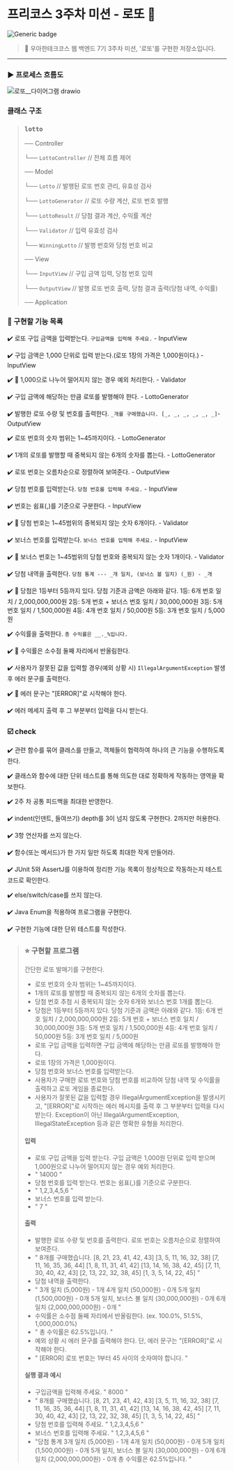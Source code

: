 # 프리코스 3주차 미션 - 로또 🎱


![Generic badge](https://img.shields.io/badge/precourse-week3-green.svg)




> 🔑 우아한테크코스 웹 백엔드 7기 3주차 미션, '로또'를 구현한 저장소입니다.

---

### ▶️ 프로세스 흐름도
![로또__다이어그램 drawio](https://github.com/user-attachments/assets/a9dfe309-314f-4798-98f9-243f31490669)

### 클래스 구조
> ### `lotto`
> 
> ── Controller
> 
> └── `LottoController`   // 전체 흐름 제어
> 
> ── Model
> 
> └── `Lotto`           // 발행된 로또 번호 관리, 유효성 검사
> 
> └── `LottoGenerator`      // 로또 수량 계산, 로또 번호 발행
> 
> └── `LottoResult`     // 당첨 결과 계산, 수익률 계산
> 
> └── `Validator`      // 입력 유효성 검사
> 
> └── `WinningLotto`      // 발행 번호와 당첨 번호 비교
> 
> ── View
> 
> └── `InputView`        // 구입 금액 입력, 당첨 번호 입력
> 
> └── `OutputView`       // 발행 로또 번호 출력, 당첨 결과 출력(당첨 내역, 수익률)
> 
> ── Application
> 
### 📝 구현할 기능 목록

✔️ 로또 구입 금액을 입력받는다. `구입금액을 입력해 주세요.` - InputView 

✔️ 구입 금액은 1,000 단위로 입력 받는다.(로또 1장의 가격은 1,000원이다.) - InputView 

✔️ 🔧 1,000으로 나누어 떨어지지 않는 경우 예외 처리한다. - Validator

✔️ 구입 금액에 해당하는 만큼 로또를 발행해야 한다. - LottoGenerator

✔️ 발행한 로또 수량 및 번호를 출력한다. `_개를 구매했습니다. [_, _, _, _, _, _]`- OutputView 

✔️ 로또 번호의 숫자 범위는 1~45까지이다. - LottoGenerator

✔️ 1개의 로또를 발행할 때 중복되지 않는 6개의 숫자를 뽑는다. - LottoGenerator

✔️ 로또 번호는 오름차순으로 정렬하여 보여준다. - OutputView 

✔️ 당첨 번호를 입력받는다. `당첨 번호를 입력해 주세요.` - InputView

✔️ 번호는 쉼표(,)를 기준으로 구분한다. - InputView

✔️ 🔧 당첨 번호는 1~45범위의 중복되지 않는 숫자 6개이다. - Validator

✔️ 보너스 번호를 입력받는다. `보너스 번호를 입력해 주세요.` - InputView

✔️ 🔧 보너스 번호는 1~45범위의 당첨 번호와 중복되지 않는 숫자 1개이다. - Validator

✔️ 당첨 내역을 출력한다. `당첨 통계 --- _개 일치, (보너스 볼 일치) (_원) - _개`

✔️ 🔧 당첨은 1등부터 5등까지 있다. 당첨 기준과 금액은 아래와 같다.
1등: 6개 번호 일치 / 2,000,000,000원
2등: 5개 번호 + 보너스 번호 일치 / 30,000,000원
3등: 5개 번호 일치 / 1,500,000원
4등: 4개 번호 일치 / 50,000원
5등: 3개 번호 일치 / 5,000원

✔️ 수익률을 출력한다. `총 수익률은 __._%입니다.`

✔️ 🔧 수익률은 소수점 둘째 자리에서 반올림한다.

✔️ 사용자가 잘못된 값을 입력할 경우(예외 상황 시) `IllegalArgumentException` 발생 후 에러 문구를 출력한다.

✔️ 🔧 에러 문구는 "[ERROR]"로 시작해야 한다.

✔️ 에러 메세지 출력 후 그 부분부터 입력을 다시 받는다.


### ☑️ check
✔️ 관련 함수를 묶어 클래스를 만들고, 객체들이 협력하여 하나의 큰 기능을 수행하도록 한다.

✔️ 클래스와 함수에 대한 단위 테스트를 통해 의도한 대로 정확하게 작동하는 영역을 확보한다.

✔️ 2주 차 공통 피드백을 최대한 반영한다.

✔️ indent(인덴트, 들여쓰기) depth를 3이 넘지 않도록 구현한다. 2까지만 허용한다.

✔️ 3항 연산자를 쓰지 않는다.

✔️ 함수(또는 메서드)가 한 가지 일만 하도록 최대한 작게 만들어라.

✔️ JUnit 5와 AssertJ를 이용하여 정리한 기능 목록이 정상적으로 작동하는지 테스트 코드로 확인한다.

✔️ else/switch/case를 쓰지 않는다.

✔️ Java Enum을 적용하여 프로그램을 구현한다.

✔️ 구현한 기능에 대한 단위 테스트를 작성한다.




> ### ⭐ 구현할 프로그램
> 간단한 로또 발매기를 구현한다.
> - 로또 번호의 숫자 범위는 1~45까지이다.
> - 1개의 로또를 발행할 때 중복되지 않는 6개의 숫자를 뽑는다.
> - 당첨 번호 추첨 시 중복되지 않는 숫자 6개와 보너스 번호 1개를 뽑는다.
> - 당첨은 1등부터 5등까지 있다. 당첨 기준과 금액은 아래와 같다.
1등: 6개 번호 일치 / 2,000,000,000원
2등: 5개 번호 + 보너스 번호 일치 / 30,000,000원
3등: 5개 번호 일치 / 1,500,000원
4등: 4개 번호 일치 / 50,000원
5등: 3개 번호 일치 / 5,000원
> - 로또 구입 금액을 입력하면 구입 금액에 해당하는 만큼 로또를 발행해야 한다.
> - 로또 1장의 가격은 1,000원이다.
> - 당첨 번호와 보너스 번호를 입력받는다.
> - 사용자가 구매한 로또 번호와 당첨 번호를 비교하여 당첨 내역 및 수익률을 출력하고 로또 게임을 종료한다.
> - 사용자가 잘못된 값을 입력할 경우 IllegalArgumentException을 발생시키고, "[ERROR]"로 시작하는 에러 메시지를 출력 후 그 부분부터 입력을 다시 받는다.
Exception이 아닌 IllegalArgumentException, IllegalStateException 등과 같은 명확한 유형을 처리한다.
> #### 입력
> - 로또 구입 금액을 입력 받는다. 구입 금액은 1,000원 단위로 입력 받으며 1,000원으로 나누어 떨어지지 않는 경우 예외 처리한다.
> - " 14000 "
> - 당첨 번호를 입력 받는다. 번호는 쉼표(,)를 기준으로 구분한다.
> - " 1,2,3,4,5,6 "
> - 보너스 번호를 입력 받는다.
> - " 7 "
> #### 출력
> - 발행한 로또 수량 및 번호를 출력한다. 로또 번호는 오름차순으로 정렬하여 보여준다.
> - " 8개를 구매했습니다.
    [8, 21, 23, 41, 42, 43]
    [3, 5, 11, 16, 32, 38]
    [7, 11, 16, 35, 36, 44]
    [1, 8, 11, 31, 41, 42]
    [13, 14, 16, 38, 42, 45]
    [7, 11, 30, 40, 42, 43]
    [2, 13, 22, 32, 38, 45]
    [1, 3, 5, 14, 22, 45]  "
> - 당첨 내역을 출력한다.
> - " 3개 일치 (5,000원) - 1개
    4개 일치 (50,000원) - 0개
    5개 일치 (1,500,000원) - 0개
    5개 일치, 보너스 볼 일치 (30,000,000원) - 0개
    6개 일치 (2,000,000,000원) - 0개 "
> - 수익률은 소수점 둘째 자리에서 반올림한다. (ex. 100.0%, 51.5%, 1,000,000.0%)
> - " 총 수익률은 62.5%입니다. "
> - 예외 상황 시 에러 문구를 출력해야 한다. 단, 에러 문구는 "[ERROR]"로 시작해야 한다.
> - " [ERROR] 로또 번호는 1부터 45 사이의 숫자여야 합니다. "
> #### 실행 결과 예시
> - 구입금액을 입력해 주세요.
    " 8000 "
> - " 8개를 구매했습니다.
    [8, 21, 23, 41, 42, 43]
    [3, 5, 11, 16, 32, 38]
    [7, 11, 16, 35, 36, 44]
    [1, 8, 11, 31, 41, 42]
    [13, 14, 16, 38, 42, 45]
    [7, 11, 30, 40, 42, 43]
    [2, 13, 22, 32, 38, 45]
    [1, 3, 5, 14, 22, 45] "
> - 당첨 번호를 입력해 주세요.
    " 1,2,3,4,5,6 "
> - 보너스 번호를 입력해 주세요.
    " 1,2,3,4,5,6 "
> - "당첨 통계
3개 일치 (5,000원) - 1개
4개 일치 (50,000원) - 0개
5개 일치 (1,500,000원) - 0개
5개 일치, 보너스 볼 일치 (30,000,000원) - 0개
6개 일치 (2,000,000,000원) - 0개
총 수익률은 62.5%입니다. "




